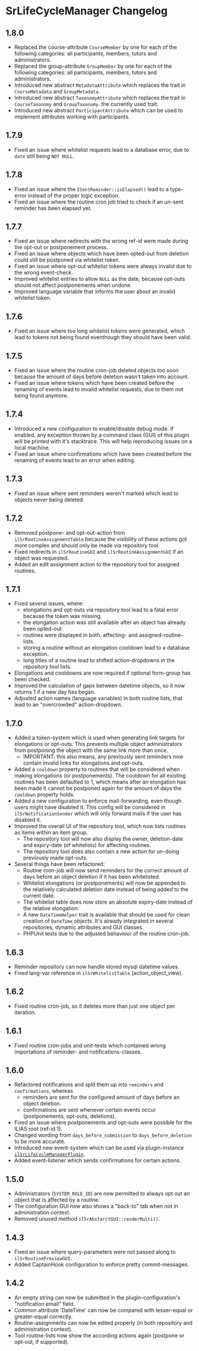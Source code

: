 # SrLifeCycleManager Changelog

## 1.8.0

- Replaced the course-attribute `CourseMember` by one for each of the following categories: all participants, members,
  tutors and administrators.
- Replaced the group-attribute `GroupMember` by one for each of the following categories: all participants, members,
  tutors and administrators.
- Introduced new abstract `MetadataAttribute` which replaces the trait in `CourseMetadata` and `GroupMetadata`.
- Introduced new abstract `TaxonomyAttribute` which replaces the trait in `CourseTaxonomy` and `GroupTaxonomy`.
  the currently used trait.
- Introduced new abstract `ParticipantAttribute` which can be used to implement attributes working with participants.

## 1.7.9

- Fixed an issue where whitelist requests lead to a database error, due to `date` still being `NOT NULL`.

## 1.7.8

- Fixed an issue where the `ISentReminder::isElapsed()` lead to a type-error instead of the proper logic exception.
- Fixed an issue where the routine cron job tried to check if an un-sent reminder has been elapsed yet.

## 1.7.7

- Fixed an issue where redirects with the wrong ref-id were made during the opt-out or postponement process.
- Fixed an issue where objects which have been opted-out from deletion could still be postponed via whitelist token.
- Fixed an issue where opt-out whitelist tokens were always invalid due to the wrong event-check.
- Improved whitelist entries to allow `NULL` as the date, because opt-outs should not affect postponements when undone.
- Improved language variable that informs the user about an invalid whitelist token.

## 1.7.6

- Fixed an issue where too long whitelist tokens were generated, which lead to tokens not being found eventhough they
  should have been valid.

## 1.7.5

- Fixed an issue where the routine cron-job deleted objects too soon because the amount of days before deletion wasn't
  taken into account.
- Fixed an issue where tokens which have been created before the renaming of events lead to invalid whitelist requests,
  due to them not being found anymore.

## 1.7.4

- Introduced a new configuration to enable/disable debug mode. If enabled, any exception thrown by a command class (GUI)
  of this plugin will be printed with it's stacktrace. This will help reproducing issues on a local machine.
- Fixed an issue where confirmations which have been created before the renaming of events lead to an error when
  editing.

## 1.7.3

- Fixed an issue where sent reminders weren't marked which lead to objects never being deleted.

## 1.7.2

- Removed postpone- and opt-out-action from `ilSrRoutineAssignmentTable` because the visibility of these actions got
  more complex and should only be made via repository tool.
- Fixed redirects in `ilSrRoutineGUI` and `ilSrRoutineAssignmentGUI` if an object was requested.
- Added an edit assignment action to the repository tool for assigned routines.

## 1.7.1

- Fixed several issues, where:
    - elongations and opt-outs via repository tool lead to a fatal error because the token was missing.
    - the elongation action was still available after an object has already been opted-out.
    - routines were displayed in both, affecting- and assigned-routine-lists.
    - storing a routine without an elongation cooldown lead to a database exception.
    - long titles of a routine lead to shifted action-dropdowns in the repository tool lists.
- Elongations and cooldowns are now required if optional form-group has been checked.
- Improved the calculation of gaps between datetime objects, so it now returns 1 if a new day has began.
- Adjusted action names (language variables) in both routine lists, that lead to an "overcrowded" action-dropdown.

## 1.7.0

- Added a token-system which is used when generating link targets for elongations or opt-outs. This prevents multiple
  object administrators from postponing the object with the same link more than once.
    - IMPORTANT: this also means, any previously sent reminders now contain invalid links for elongations and opt-outs.
- Added a `cooldown` property to routines that will be considered when making elongations (or postponements). The
  cooldown for all existing routines has been defaulted to 1, which means after an elongation has been made it cannot be
  postponed again for the amount of days the `cooldown` property holds.
- Added a new configuration to enforce mail-forwarding, even though users might have disabled it. This config will be
  considered in `ilSrNotificationSender` which will only forward mails if the user has disabled it.
- Improved the overall UI of the repository tool, which now lists routines as items within an item group.
    - The repository tool will now also display the owner, deletion-date and expiry-date (of whitelists) for affecting
      routines.
    - The repository tool does also contain a new action for un-doing previously made opt-outs.
- Several things have been refactored:
    - Routine cron-job will now send reminders for the correct amount of days before an object deletion if it has been
      whitelisted.
    - Whitelist elongations (or postponements) will now be appended to the relatively calculated deletion date instead
      of being added to the current date.
    - The whitelist table does now store an absolute expiry-date instead of the relative elongation.
    - A new `DateTimeHelper` trait is available that should be used for clean creation of `DateTime` objects. It's
      already integrated in several repositories, dynamic attributes and GUI classes.
    - PHPUnit tests due to the adjusted behaviour of the routine cron-job.

## 1.6.3

- Reminder repository can now handle stored mysql datetime values.
- Fixed lang-var reference in `ilSrWhitelistTable` (action_object_view).

## 1.6.2

- Fixed routine cron-job, so it deletes more than just one object per iteration.

## 1.6.1

- Fixed routine cron-jobs and unit-tests which contained wrong importations of reminder- and notifications-classes.

## 1.6.0

- Refactored notifications and split them up into `reminders` and `confirmations`, whereas
    - reminders are sent for the configured amount of days before an object deletion.
    - confirmations are sent whenever certain events occur (postponements, opt-outs, deletions).
- Fixed an issue where postponements and opt-outs were possible for the ILIAS root (ref-id 1).
- Changed wording from `days_before_submission` to `days_before_deletion` to be more accurate.
- Introduced new event-system which can be used via
  plugin-instance [`ilSrLifeCycleManagerPlugin`](./classes/class.ilSrLifeCycleManagerPlugin.php).
- Added event-listener which sends confirmations for certain actions.

## 1.5.0

- Administrators (`SYSTEM_ROLE_ID`) are now permitted to always opt out an object that is affected by a routine.
- The configuration GUI now also shows a "back-to" tab when not in administration context.
- Removed unused method `ilSrAbstarctGUI::renderMulti()`.

## 1.4.3

- Fixed an issue where query-parameters were not passed along to `ilSrRoutinePreviewGUI`.
- Added CaptainHook configuration to enforce pretty commit-messages.

## 1.4.2

- An empty string can now be submitted in the plugin-configuration's "notification email" field.
- Common attribute 'DateTime' can now be compared with lesser-equal or greater-equal correctly.
- Routine-assignments can now be edited properly (in both repository and administration context).
- Tool routine-lists now show the according actions again (postpone or opt-out, if supported).
